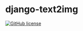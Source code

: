 # django-text2img


[![GitHub license](https://img.shields.io/github/license/Bit03/django-text2img.svg)](https://github.com/Bit03/django-text2img/blob/master/LICENSE)
